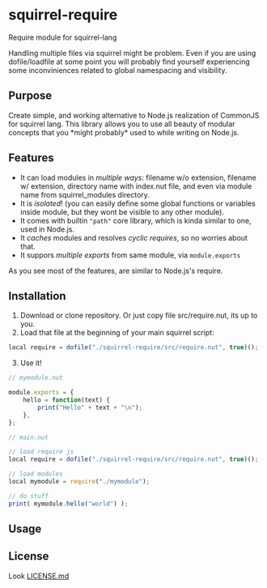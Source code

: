 # squirrel-require
Require module for squirrel-lang

Handling multiple files via squirrel might be problem.
Even if you are using dofile/loadfile at some point you will probably find yourself experiencing some inconviniences related to global namespacing and visibility.

## Purpose

Create simple, and working alternative to Node.js realization of CommonJS for squirrel lang.
This library allows you to use all beauty of modular concepts that you \*might probably\* used to while writing on Node.js.

## Features

* It can load modules in *multiple ways*: filename w/o extension, filename w/ extension, directory name with index.nut file, and even via module name from squirrel_modules directory.
* It is *isolated*! (you can easily define some global functions or variables inside module, but they wont be visible to any other module).
* It comes with builtin `"path"` core library, which is kinda similar to one, used in Node.js.
* It *caches* modules and resolves *cyclic requires*, so no worries about that.
* It suppors *multiple exports* from same module, via `module.exports`

As you see most of the features, are similar to Node.js's require.

## Installation

1. Download or clone repository. Or just copy file src/require.nut, its up to you.
2. Load that file at the beginning of your main squirrel script:

```js
local require = dofile("./squirrel-require/src/require.nut", true)();
```

3. Use it!

```js
// mymodule.nut

module.exports = {
    hello = function(text) {
        print("Hello" + text + "\n");
    },
};

```

```js
// main.nut

// load require js
local require = dofile("./squirrel-require/src/require.nut", true)();

// load modules
local mymodule = require("./mymodule");

// do stuff
print( mymodule.hello("world") );
```

## Usage



## License

Look [LICENSE.md](LICENSE.md)
